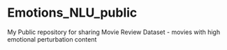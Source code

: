 # Emotions_NLU_public
My Public repository for sharing Movie Review Dataset - movies with high emotional perturbation content
